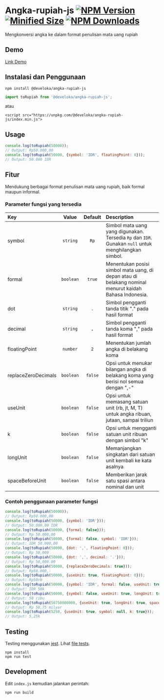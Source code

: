 # Angka-rupiah-js [![NPM Version](https://img.shields.io/npm/v/@develoka/angka-rupiah-js.svg)](https://www.npmjs.com/package/@develoka/angka-rupiah-js) [![Minified Size](https://img.shields.io/bundlephobia/min/@develoka/angka-rupiah-js.svg)](https://www.npmjs.com/package/@develoka/angka-rupiah-js) [![NPM Downloads](https://img.shields.io/npm/dt/@develoka/angka-rupiah-js)](https://www.npmjs.com/package/@develoka/angka-rupiah-js)
Mengkonversi angka ke dalam format penulisan mata uang rupiah

## Demo

[Link Demo](https://code.duapx.id/gist/735ee864fba07f730c7afe6cf76daac6?default-pans=html,js,output)

## Instalasi dan Penggunaan

```
npm install @develoka/angka-rupiah-js
```
```js
import toRupiah from '@develoka/angka-rupiah-js';
```

atau

```
<script src="https://unpkg.com/@develoka/angka-rupiah-js/index.min.js">
```

## Usage

```js
console.log(toRupiah(50000));
// Output: Rp50.000,00
console.log(toRupiah(50000, {symbol: 'IDR', floatingPoint: 0}));
// Output: 50.000 IDR
```

## Fitur

Mendukung berbagai format penulisan mata uang rupiah, baik formal maupun informal.

### Parameter fungsi yang tersedia

|Key|Value|Default|Description|
|:--|:-:|:-:|:--|
|symbol|`string`|`Rp`|Simbol mata uang yang digunakan. Tersedia `Rp` dan `IDR`. Gunakan `null` untuk menghilangkan simbol.|
|formal|`boolean`|`true`|Menentukan posisi simbol mata uang, di depan atau di belakang nominal menurut kaidah Bahasa Indonesia.|
|dot|`string`|`.`|Simbol pengganti tanda titik "." pada hasil format|
|decimal|`string`|`,`|Simbol pengganti tanda koma "," pada hasil format| 
|floatingPoint|`number`|`2`|Menentukan jumlah angka di belakang koma|
|replaceZeroDecimals|`boolean`|`false`|Opsi untuk menukar bilangan angka di belakang koma yang berisi nol semua dengan ",-"|
|useUnit|`boolean`|`false`|Opsi untuk memasang satuan unit (rb, jt, M, T) untuk angka ribuan, jutaan, sampai triliun|
|k|`boolean`|`false`|Opsi untuk mengganti satuan unit ribuan dengan simbol "k"|
|longUnit|`boolean`|`false`|Memanjangkan singkatan dari satuan unit kembali ke kata asalnya|
|spaceBeforeUnit|`boolean`|`false`|Memberikan jarak satu spasi antara nominal dan unit|

### Contoh penggunaan parameter fungsi


```js
console.log(toRupiah(50000));
// Output: Rp50.000,00
console.log(toRupiah(50000, {symbol: 'IDR'}));
// Output: 50.000,00 IDR
console.log(toRupiah(50000, {formal: false}));
// Output: Rp 50.000,00
console.log(toRupiah(50000, {formal: false, symbol: 'IDR'}));
// Output: IDR 50.000,00
console.log(toRupiah(50000, {dot: ',', floatingPoint: 0}));
// Output: Rp 50,000
console.log(toRupiah(50000, {dot: ',', decimal: '.'}));
// Output: Rp 50,000.00
console.log(toRupiah(50000, {replaceZeroDecimals: true}));
// Output: Rp50.000,-
console.log(toRupiah(50000, {useUnit: true, floatingPoint: 0}));
// Output: Rp50rb
console.log(toRupiah(50000, {symbol: 'IDR', formal: false, useUnit: true, k: true, floatingPoint: 0}));
// Output: IDR 50k
console.log(toRupiah(50000, {symbol: false, useUnit: true, longUnit: true, spaceBeforeUnit: true, floatingPoint: 0}));
// Output: 50 ribu
console.log(toRupiah(50750000000, {useUnit: true, longUnit: true, spaceBeforeUnit: true, formal: false}));
// Output: Rp 50,75 milyar
console.log(toRupiah(5250, {useUnit: true, symbol: null, k: true}));
// Output: 5,25k
```

## Testing

Testing menggunakan [jest](https://jestjs.io/). Lihat [file tests](https://github.com/develoka/angka-rupiah-js/blob/main/test/index.test.js).

```
npm install
npm run test
```

## Development

Edit `index.js` kemudian jalankan perintah:

```
npm run build
```

